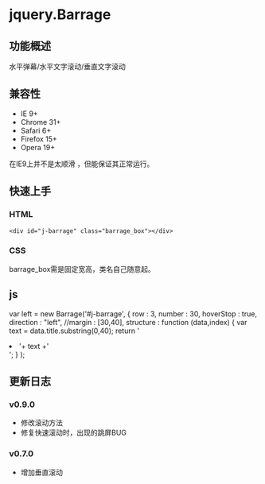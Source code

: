 # jquery.Barrage

## 功能概述
水平弹幕/水平文字滚动/垂直文字滚动

## 兼容性
- IE 9+
- Chrome 31+
- Safari 6+
- Firefox 15+
- Opera 19+

在IE9上并不是太顺滑  ，但能保证其正常运行。

## 快速上手
### HTML

	<div id="j-barrage" class="barrage_box"></div>

### CSS
barrage_box需是固定宽高，类名自己随意起。

## js
   var left = new Barrage('#j-barrage', {
         row : 3,
         number : 30,
         hoverStop : true,
         direction : "left",
         //margin : [30,40],
         structure : function (data,index) {
             var text = data.title.substring(0,40);
             return '<li class="barrage-item">'+ text +'</li>';
         }
   );


## 更新日志

### v0.9.0
- 修改滚动方法
- 修复快速滚动时，出现的跳屏BUG

### v0.7.0
- 增加垂直滚动
